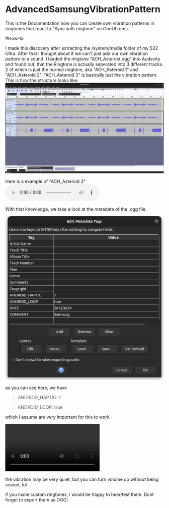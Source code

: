 # AdvancedSamsungVibrationPattern
This is the Documentation how you can create own vibration patterns in ringtones that react to "Sync with ringtone" on OneUI roms.

#How-to

I made this discovery after extracting the /system/media folder of my S22 Ultra.
After that i thought about if we can't just add our own vibration pattern to a sound.
I loaded the ringtone "ACH_Asteroid.ogg" into Audacity and found out, that the Ringtone is actually seperated into 3 different tracks.
2 of which is just the normal ringtone, aka "ACH_Asteroid 1" and "ACH_Asteroid 2".
"ACH_Asteroid 3" is basically just the vibration pattern. 
This is how the structure looks like:
![Structure](https://github.com/JeyKul/AdvancedSamsungVibrationPattern/blob/main/howdoesitlook.jpg?raw=true)

Here is a example of "ACH_Asteroid 3"
![Audio](https://github.com/JeyKul/AdvancedSamsungVibrationPattern/blob/main/vibrationexample.ogg?raw=true)

With that knowledge, we take a look at the metadata of the .ogg file.

![Structure](https://github.com/JeyKul/AdvancedSamsungVibrationPattern/blob/main/metadata.jpg?raw=true)


as you can see here, we have 
> ANDROID_HAPTIC: 1

> ANDROID_LOOP: true

which I assume are very important for this to work.


![to show a proof of concept, I recorded a video](proofofconcept.mp4)


the vibration may be very quiet, but you can turn volume up without being scared, lol

if you make custom ringtones, i would be happy to hear/test them.
Dont forget to export them as OGG!

